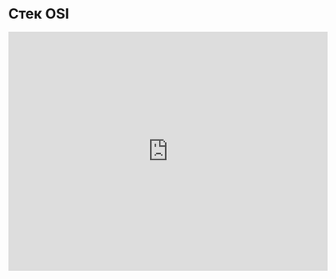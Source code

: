# Стек OSI
<iframe width="640" height="480" src="https://www.youtube.com/embed/UleXPiLMWU8?list=PLU-TUGRFxOHgDmoiAExzK0M1qM0RaBQ8f" frameborder="0" allowfullscreen></iframe>
